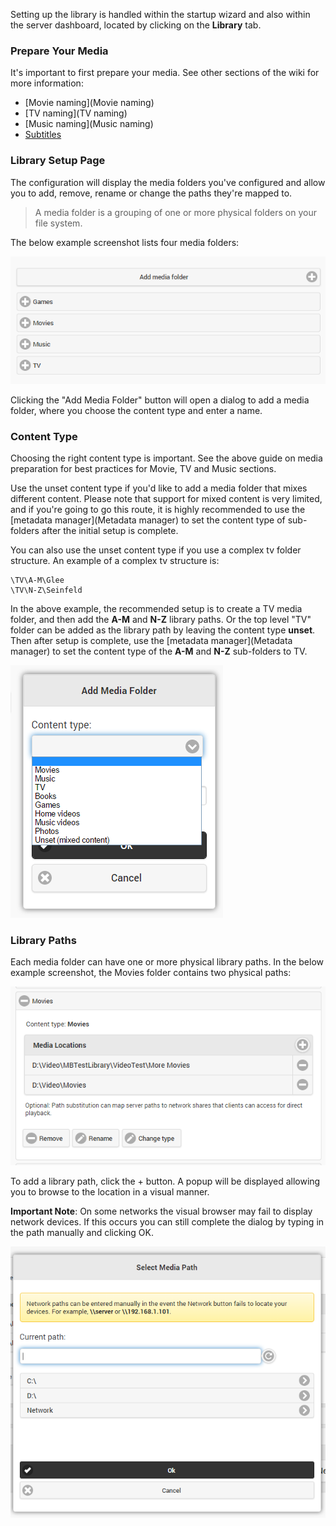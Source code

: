 Setting up the library is handled within the startup wizard and also within the server dashboard, located by clicking on the **Library** tab.

### Prepare Your Media

It's important to first prepare your media. See other sections of the wiki for more information:

* [Movie naming](Movie naming)
* [TV naming](TV naming)
* [Music naming](Music naming)
* [Subtitles](Subtitles)

### Library Setup Page

The configuration will display the media folders you've configured and allow you to add, remove, rename or change the paths they're mapped to. 

> A media folder is a grouping of one or more physical folders on your file system.

The below example screenshot lists four media folders:

![](images/server/librarysetup1.png)

Clicking the "Add Media Folder" button will open a dialog to add a media folder, where you choose the content type and enter a name. 

### Content Type

Choosing the right content type is important. See the above guide on media preparation for best practices for Movie, TV and Music sections. 

Use the unset content type if you'd like to add a media folder that mixes different content. Please note that support for mixed content is very limited, and if you're going to go this route, it is highly recommended to use the [metadata manager](Metadata manager) to set the content type of sub-folders after the initial setup is complete.

You can also use the unset content type if you use a complex tv folder structure. An example of a complex tv structure is:

```
\TV\A-M\Glee
\TV\N-Z\Seinfeld
```
In the above example, the recommended setup is to create a TV media folder, and then add the **A-M** and **N-Z** library paths. Or the top level "TV" folder can be added as the library path by leaving the content type **unset**. Then after setup is complete, use the [metadata manager](Metadata manager) to set the content type of the **A-M** and **N-Z** sub-folders to TV.

![](images/server/librarysetup2.png)

### Library Paths

Each media folder can have one or more physical library paths. In the below example screenshot, the Movies folder contains two physical paths:

![](images/server/librarysetup3.png)

To add a library path, click the + button. A popup will be displayed allowing you to browse to the location in a visual manner.

**Important Note**: On some networks the visual browser may fail to display network devices. If this occurs you can still complete the dialog by typing in the path manually and clicking OK.

![](images/server/librarysetup4.png)